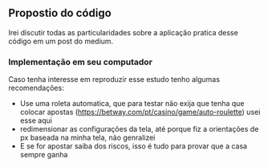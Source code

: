 ## Propostio do código
Irei discutir todas as particularidades sobre a aplicação pratica desse código em um post do medium.

### Implementação em seu computador
Caso tenha interesse em reproduzir esse estudo tenho algumas recomendações: 
  - Use uma roleta automatica, que para testar não exija que tenha que colocar apostas (https://betway.com/pt/casino/game/auto-roulette) usei esse aqui
  - redimensionar as configurações da tela, até porque fiz a orientações de px baseada na minha tela, não genralizei
  - E se for apostar saiba dos riscos, isso é tudo para provar que a casa sempre ganha


